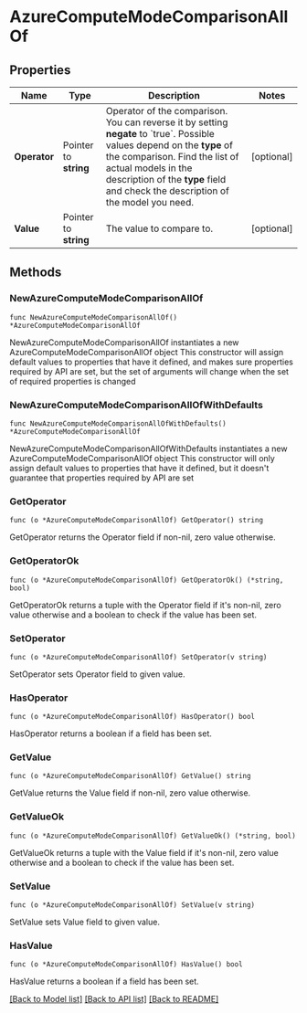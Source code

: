 # AzureComputeModeComparisonAllOf

## Properties

Name | Type | Description | Notes
------------ | ------------- | ------------- | -------------
**Operator** | Pointer to **string** | Operator of the comparison. You can reverse it by setting **negate** to &#x60;true&#x60;.   Possible values depend on the **type** of the comparison. Find the list of actual models in the description of the **type** field and check the description of the model you need. | [optional] 
**Value** | Pointer to **string** | The value to compare to. | [optional] 

## Methods

### NewAzureComputeModeComparisonAllOf

`func NewAzureComputeModeComparisonAllOf() *AzureComputeModeComparisonAllOf`

NewAzureComputeModeComparisonAllOf instantiates a new AzureComputeModeComparisonAllOf object
This constructor will assign default values to properties that have it defined,
and makes sure properties required by API are set, but the set of arguments
will change when the set of required properties is changed

### NewAzureComputeModeComparisonAllOfWithDefaults

`func NewAzureComputeModeComparisonAllOfWithDefaults() *AzureComputeModeComparisonAllOf`

NewAzureComputeModeComparisonAllOfWithDefaults instantiates a new AzureComputeModeComparisonAllOf object
This constructor will only assign default values to properties that have it defined,
but it doesn't guarantee that properties required by API are set

### GetOperator

`func (o *AzureComputeModeComparisonAllOf) GetOperator() string`

GetOperator returns the Operator field if non-nil, zero value otherwise.

### GetOperatorOk

`func (o *AzureComputeModeComparisonAllOf) GetOperatorOk() (*string, bool)`

GetOperatorOk returns a tuple with the Operator field if it's non-nil, zero value otherwise
and a boolean to check if the value has been set.

### SetOperator

`func (o *AzureComputeModeComparisonAllOf) SetOperator(v string)`

SetOperator sets Operator field to given value.

### HasOperator

`func (o *AzureComputeModeComparisonAllOf) HasOperator() bool`

HasOperator returns a boolean if a field has been set.

### GetValue

`func (o *AzureComputeModeComparisonAllOf) GetValue() string`

GetValue returns the Value field if non-nil, zero value otherwise.

### GetValueOk

`func (o *AzureComputeModeComparisonAllOf) GetValueOk() (*string, bool)`

GetValueOk returns a tuple with the Value field if it's non-nil, zero value otherwise
and a boolean to check if the value has been set.

### SetValue

`func (o *AzureComputeModeComparisonAllOf) SetValue(v string)`

SetValue sets Value field to given value.

### HasValue

`func (o *AzureComputeModeComparisonAllOf) HasValue() bool`

HasValue returns a boolean if a field has been set.


[[Back to Model list]](../README.md#documentation-for-models) [[Back to API list]](../README.md#documentation-for-api-endpoints) [[Back to README]](../README.md)


